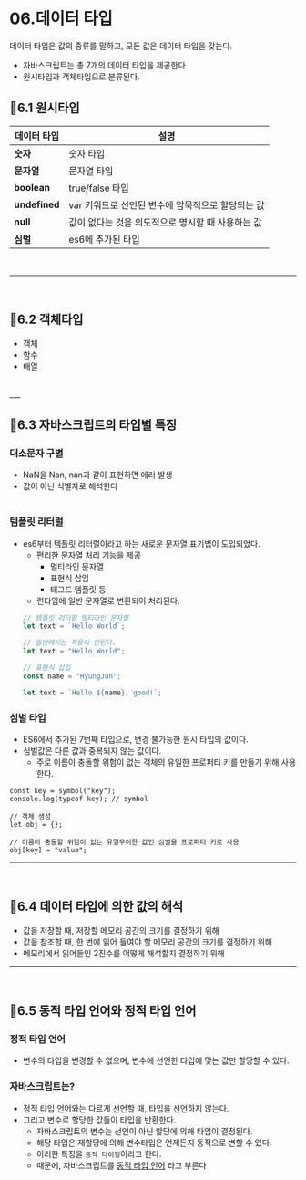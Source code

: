 # **06.데이터 타입**
데이터 타입은 값의 종류를 말하고, 모든 값은 데이터 타입을 갖는다.
- 자바스크립트는 총 7개의 데이터 타입을 제공한다
- 원시타입과 객체타입으로 분류된다.

## 🚀**6.1 원시타입**
|**데이터 타입**|**설명**|
|------|-----|
|**숫자**|숫자 타입|
|**문자열**|문자열 타입|
|**boolean**|true/false 타입|
|**undefined**|var 키워드로 선언된 변수에 암묵적으로 할당되는 값|
|**null**|값이 없다는 것을 의도적으로 명시할 때 사용하는 값|
|**심벌**|es6에 추가된 타입|
<br>

___

<br>

## 🚀**6.2 객체타입**
- 객체
- 함수
- 배열
<br>
___

<br>

## 🚀**6.3 자바스크립트의 타입별 특징**
### **대소문자 구별**
- NaN을 Nan, nan과 같이 표현하면 에러 발생
- 값이 아닌 식별자로 해석한다
<br><br>
### **템플릿 리터럴**
- es6부터 템플릿 리터럴이라고 하는 새로운 문자열 표기법이 도입되었다.
    - 편리한 문자열 처리 기능을 제공
        - 멀티라인 문자열
        - 표현식 삽입
        - 태그드 템플릿 등
    - 런타임에 일반 문자열로 변환되어 처리된다.
    ``` javascript
    // 템플릿 리터럴 멀티라인 문자열
    let text = `Hello World`;

    // 일반에서는 적용이 안된다.
    let text = "Hello World";

    // 표현식 삽입
    const name = "HyungJun";

    let text = `Hello ${name}, good!`;
    ```
### **심벌 타입**
- ES6에서 추가된 7번째 타입으로, 변경 불가능한 원시 타입의 값이다.
- 심벌값은 다른 값과 중복되지 않는 값이다.
    - 주로 이름이 충돌할 위험이 없는 객체의 유일한 프로퍼티 키를 만들기 위해 사용한다.
```
const key = symbol("key");
console.log(typeof key); // symbol

// 객체 생성
let obj = {};

// 이름이 충돌할 위험이 없는 유일무이한 값인 심벌을 프로퍼티 키로 사용
obj[key] = "value";
```
___
<br>

## 🚀**6.4 데이터 타입에 의한 값의 해석**
- 값을 저장할 때, 저장할 메모리 공간의 크기를 결정하기 위해
- 값을 참조할 때, 한 번에 읽어 들여야 할 메모리 공간의 크기를 결정하기 위해
- 메모리에서 읽어들인 2진수를 어떻게 해석할지 결정하기 위해

___
<br>

## 🚀**6.5 동적 타입 언어와 정적 타입 언어**
### **정적 타입 언어**
- 변수의 타입을 변경할 수 없으며, 변수에 선언한 타입에 맞는 값만 할당할 수 있다.

### **자바스크립트는?**
- 정적 타입 언어와는 다르게 선언할 때, 타입을 선언하지 않는다.
- 그리고 변수로 할당한 값들이 타입을 반환한다.
    - 자바스크립트의 변수는 선언이 아닌 할당에 의해 타입이 결정된다.
    - 해당 타입은 재할당에 의해 변수타입은 언제든지 동적으로 변할 수 있다.
    - 이러한 특징을 `동적 타이핑`이라고 한다.
    - 때문에, 자바스크립트를 <u>동적 타입 언어</u> 라고 부른다
